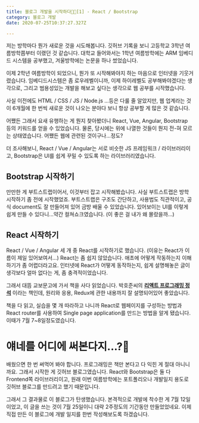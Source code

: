```yaml
---
title: 블로그 개발을 시작하다👨‍💻[1] - React / Bootstrap
category: 블로그 개발
date: 2020-07-25T10:37:27.327Z

---
```


저는 방학마다 뭔가 새로운 것을 시도해봅니다. 깃허브 기록을 보니 고등학교 3학년 여름방학쯤부터 이랬던 것 같습니다. 대학교 들어와서는 1학년 여름방학에는 ARM 임베디드 시스템을 공부했고, 겨울방학에는 논문을 하나 썼었습니다.

 이제 2학년 여름방학이 되었으니, 뭔가 또 시작해봐야지 하는 마음으로 인터넷을 기웃거렸습니다. 임베디드시스템은 좀 로우레벨이니까, 이제 하이레벨도 공부해봐야겠다는 생각으로, 그리고 범용성있는 개발을 해보고 싶다는 생각으로 웹 공부를 시작했습니다.

 사실 이전에도 HTML / CSS / JS / Node.js ...등은 다룰 줄 알았지만, 웹 업계라는 것이 6개월에 한 번씩 새로운 것이 나오는 분야다 보니 항상 공부할 게 많은 것 같습니다.

 어쨌든 그래서 요새 유행하는 게 뭔지 찾아봤더니 React, Vue, Angular, Bootstrap 등의 키워드를 얻을 수 있었습니다. 물론, 당시에는 위에 나열한 것들이 뭔지 전-혀 모르는 상태였습니다. 어쨌든 웹에 관련된 것이구나...정도?

 더 조사해보니, React / Vue / Angular는 서로 비슷한 JS 프레임워크 / 라이브러리이고, Bootstrap은 UI를 쉽게 꾸밀 수 있도록 하는 라이브러리였습니다.

## Bootstrap 시작하기

 만만한 게 부트스트랩이어서, 이것부터 잡고 시작해봤습니다. 사실 부트스트랩은 방학 시작하기 좀 전에 시작했었죠. 부트스트랩은 구조도 간단하고, 사용법도 직관적이고, 공식 document도 잘 만들어져 있어 금방 배울 수 있었습니다. 있어보이는 UI를 이렇게 쉽게 만들 수 있다니...약간 컬쳐쇼크였습니다. (이 좋은 걸 내가 왜 몰랐을까...)

## React 시작하기

 React / Vue / Angular 세 개 중 React를 시작하기로 했습니다. (이유는 React가 이름이 제일 있어보여서...) React는 좀 쉽지 않았습니다. 애초에 어떻게 작동하는지 이해하기가 좀 어렵더라고요. 인터넷에 React가 어떻게 동작하는지, 쉽게 설명해놓은 글이 생각보다 얼마 없다는 게, 좀 충격적이었습니다.

 그래서 대뜸 교보문고에 가서 책을 사다 읽었습니다. 박호준씨의 [**리액트 프로그래밍 정석**](http://www.yes24.com/Product/Goods/87631428) 이라는 책인데, 원리와 응용, Redux에 관한 내용까지 잘 설명되어있어 좋았습니다. 

 책을 다 읽고, 실습을 몇 개 따라하고 나니까 React로 웹페이지를 구성하는 방법과 React router를 사용하여 Single page application를 만드는 방법을 알게 됐습니다. 이때가 7월 7~8일정도였습니다. 

# 얘네를 어디에 써본다지...?🤔

 배웠으면 한 번 써먹어 봐야 합니다. 프로그래밍은 책만 본다고 다 익힌 게 절대 아니니까요. 그래서 시작한 게 깃허브 블로그였습니다. React와 Bootstrap은 둘 다 Frontend쪽 라이브러리이고, 원래 이번 여름방학에는 포트폴리오나 개발일지 용도로 깃허브 블로그를 만드려고 했기 때문입니다.

 그래서 그 결과물로 이 블로그가 탄생했습니다. 본격적으로 개발에 착수한 게 7월 12일이었고, 이 글을 쓰는 것이 7월 25일이니 대략 2주정도의 기간동안 만들었었네요. 이제 직접 만든 이 블로그에 개발 일지를 한번 작성해보도록 하겠습니다.